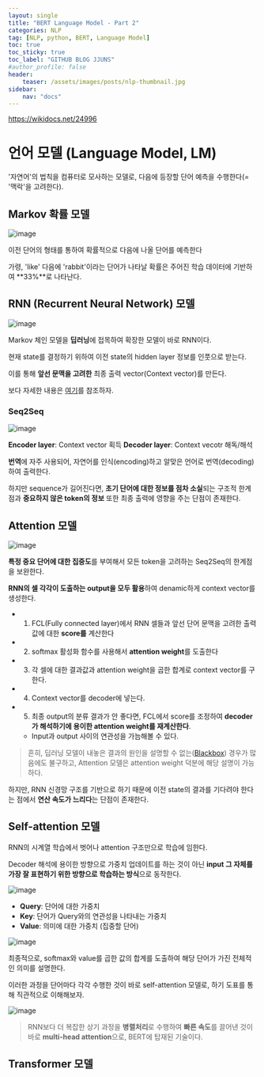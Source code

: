 ```yaml
---
layout: single
title: "BERT Language Model - Part 2"
categories: NLP
tag: [NLP, python, BERT, Language Model]
toc: true
toc_sticky: true
toc_label: "GITHUB BLOG JJUNS"
#author_profile: false
header:
    teaser: /assets/images/posts/nlp-thumbnail.jpg
sidebar:
    nav: "docs"
---
```


https://wikidocs.net/24996

# 언어 모델 (Language Model, LM)
'자연어'의 법칙을 컴퓨터로 모사하는 모델로, 다음에 등장할 단어 예측을 수행한다(= '맥락'을 고려한다).

## Markov 확률 모델
![image](https://user-images.githubusercontent.com/39285147/183536291-32897298-797e-4fd8-aac9-4bcc9ef3459e.png)

이전 단어의 형태를 통하여 확률적으로 다음에 나올 단어를 예측한다

가령, 'like' 다음에 'rabbit'이라는 단어가 나타날 확률은 주어진 학습 데이터에 기반하여 **33%**로 나타난다.

## RNN (Recurrent Neural Network) 모델
![image](https://user-images.githubusercontent.com/39285147/183536890-b8d596a2-c3c0-4c90-8193-ac96f8b8cdb0.png)

Markov 체인 모델을 **딥러닝**에 접목하여 확장한 모델이 바로 RNN이다.

현재 state를 결정하기 위하여 이전 state의 hidden layer 정보를 인풋으로 받는다.

이를 통해 **앞선 문맥을 고려한** 최종 출력 vector(Context vector)를 만든다.

보다 자세한 내용은 [여기](https://github.com/hchoi256/ai-terms/blob/main/README.md)를 참조하자.

### Seq2Seq
![image](https://user-images.githubusercontent.com/39285147/183537292-5cfe7c3f-d380-4e0c-aa20-266341ae5d9a.png)

**Encoder layer**: Context vector 획득
**Decoder layer**: Context vecotr 해독/해석

**번역**에 자주 사용되어, 자연어를 인식(encoding)하고 알맞은 언어로 번역(decoding)하여 출력한다.

하지만 sequence가 길어진다면, **초기 단어에 대한 정보를 점차 소실**되는 구조적 한계점과 **중요하지 않은 token의 정보** 또한 최종 출력에 영향을 주는 단점이 존재한다.

## Attention 모델
![image](https://user-images.githubusercontent.com/39285147/183538147-9eb2a2cf-b06c-4994-9a3b-11a4013a6fc8.png)

**특정 중요 단어에 대한 집중도**를 부여해서 모든 token을 고려하는 Seq2Seq의 한계점을 보완한다.

**RNN의 셀 각각이 도출하는 output을 모두 활용**하여 denamic하게 context vector를 생성한다.
- 1. FCL(Fully connected layer)에서 RNN 셀들과 앞선 단어 문맥을 고려한 출력값에 대한 **score를** 계산한다
- 2. softmax 활성화 함수를 사용해서 **attention weight**를 도출한다
- 3. 각 셀에 대한 결과값과 attention weight을 곱한 합계로 context vector를 구한다.
- 4. Context vector를 decoder에 넣는다.
- 5. 최종 output의 분류 결과가 안 좋다면, FCL에서 score를 조정하여 **decoder가 해석하기에 용이한 attention weight를 재계산한다**.
  - Input과 output 사이의 연관성을 가늠해볼 수 있다.

> 흔히, 딥러닝 모델이 내놓은 결과의 원인을 설명할 수 없는([Blackbox](https://github.com/hchoi256/ai-terms/blob/main/README.md)) 경우가 많음에도 불구하고, Attention 모델은 attention weight 덕분에 해당 설명이 가능하다.

하지만, RNN 신경망 구조를 기반으로 하기 때문에 이전 state의 결과를 기다려야 한다는 점에서 **연산 속도가 느리다**는 단점이 존재한다.

## Self-attention 모델
RNN의 시계열 학습에서 벗어나 attention 구조만으로 학습에 임한다.

Decoder 해석에 용이한 방향으로 가중치 업데이트를 하는 것이 아닌 **input 그 자체를 가장 잘 표현하기 위한 방향으로 학습하는 방식**으로 동작한다.

![image](https://user-images.githubusercontent.com/39285147/183540623-c662b029-b65d-493c-8501-6edbcf8139c8.png)

- **Query**: 단어에 대한 가중치
- **Key**: 단어가 Query와의 연관성을 나타내는 가중치
- **Value**: 의미에 대한 가중치 (집중할 단어) 

![image](https://user-images.githubusercontent.com/39285147/183540697-a5e884be-56b5-4c34-9b87-95f8f4eacf7f.png)

최종적으로, softmax와 value를 곱한 값의 합계를 도출하여 해당 단어가 가진 전체적인 의미를 설명한다.

이러한 과정을 단어마다 각각 수행한 것이 바로 self-attention 모델로, 하기 도표를 통해 직관적으로 이해해보자.

![image](https://user-images.githubusercontent.com/39285147/183540713-da495ca0-9f6e-4584-a701-b6c402576c87.png)

> RNN보다 더 복잡한 상기 과정을 **병렬처리**로 수행하여 **빠른 속도**를 끌어낸 것이 바로 **multi-head attention**으로, BERT에 탑재된 기술이다.

## Transformer 모델
